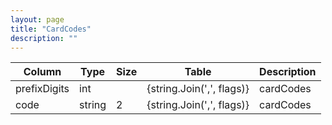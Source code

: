 ```yaml
---
layout: page
title: "CardCodes"
description: ""
---
```




| Column | Type | Size | Table | Description |
| ------ | ---- | ---- | ----- | ----------- |
| prefixDigits | int |  | {string.Join(',', flags)} | cardCodes | 
| code | string | 2 | {string.Join(',', flags)} | cardCodes | 


